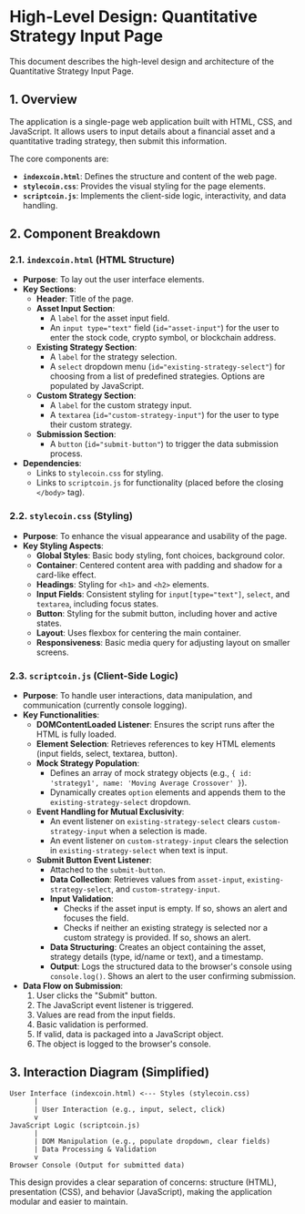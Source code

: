 # High-Level Design: Quantitative Strategy Input Page

This document describes the high-level design and architecture of the Quantitative Strategy Input Page.

## 1. Overview

The application is a single-page web application built with HTML, CSS, and JavaScript. It allows users to input details about a financial asset and a quantitative trading strategy, then submit this information.

The core components are:
- **`indexcoin.html`**: Defines the structure and content of the web page.
- **`stylecoin.css`**: Provides the visual styling for the page elements.
- **`scriptcoin.js`**: Implements the client-side logic, interactivity, and data handling.

## 2. Component Breakdown

### 2.1. `indexcoin.html` (HTML Structure)

- **Purpose**: To lay out the user interface elements.
- **Key Sections**:
    - **Header**: Title of the page.
    - **Asset Input Section**:
        - A `label` for the asset input field.
        - An `input type="text"` field (`id="asset-input"`) for the user to enter the stock code, crypto symbol, or blockchain address.
    - **Existing Strategy Section**:
        - A `label` for the strategy selection.
        - A `select` dropdown menu (`id="existing-strategy-select"`) for choosing from a list of predefined strategies. Options are populated by JavaScript.
    - **Custom Strategy Section**:
        - A `label` for the custom strategy input.
        - A `textarea` (`id="custom-strategy-input"`) for the user to type their custom strategy.
    - **Submission Section**:
        - A `button` (`id="submit-button"`) to trigger the data submission process.
- **Dependencies**:
    - Links to `stylecoin.css` for styling.
    - Links to `scriptcoin.js` for functionality (placed before the closing `</body>` tag).

### 2.2. `stylecoin.css` (Styling)

- **Purpose**: To enhance the visual appearance and usability of the page.
- **Key Styling Aspects**:
    - **Global Styles**: Basic body styling, font choices, background color.
    - **Container**: Centered content area with padding and shadow for a card-like effect.
    - **Headings**: Styling for `<h1>` and `<h2>` elements.
    - **Input Fields**: Consistent styling for `input[type="text"]`, `select`, and `textarea`, including focus states.
    - **Button**: Styling for the submit button, including hover and active states.
    - **Layout**: Uses flexbox for centering the main container.
    - **Responsiveness**: Basic media query for adjusting layout on smaller screens.

### 2.3. `scriptcoin.js` (Client-Side Logic)

- **Purpose**: To handle user interactions, data manipulation, and communication (currently console logging).
- **Key Functionalities**:
    - **DOMContentLoaded Listener**: Ensures the script runs after the HTML is fully loaded.
    - **Element Selection**: Retrieves references to key HTML elements (input fields, select, textarea, button).
    - **Mock Strategy Population**:
        - Defines an array of mock strategy objects (e.g., `{ id: 'strategy1', name: 'Moving Average Crossover' }`).
        - Dynamically creates `option` elements and appends them to the `existing-strategy-select` dropdown.
    - **Event Handling for Mutual Exclusivity**:
        - An event listener on `existing-strategy-select` clears `custom-strategy-input` when a selection is made.
        - An event listener on `custom-strategy-input` clears the selection in `existing-strategy-select` when text is input.
    - **Submit Button Event Listener**:
        - Attached to the `submit-button`.
        - **Data Collection**: Retrieves values from `asset-input`, `existing-strategy-select`, and `custom-strategy-input`.
        - **Input Validation**:
            - Checks if the asset input is empty. If so, shows an alert and focuses the field.
            - Checks if neither an existing strategy is selected nor a custom strategy is provided. If so, shows an alert.
        - **Data Structuring**: Creates an object containing the asset, strategy details (type, id/name or text), and a timestamp.
        - **Output**: Logs the structured data to the browser's console using `console.log()`. Shows an alert to the user confirming submission.
- **Data Flow on Submission**:
    1. User clicks the "Submit" button.
    2. The JavaScript event listener is triggered.
    3. Values are read from the input fields.
    4. Basic validation is performed.
    5. If valid, data is packaged into a JavaScript object.
    6. The object is logged to the browser's console.

## 3. Interaction Diagram (Simplified)

```
User Interface (indexcoin.html) <--- Styles (stylecoin.css)
      |
      | User Interaction (e.g., input, select, click)
      v
JavaScript Logic (scriptcoin.js)
      |
      | DOM Manipulation (e.g., populate dropdown, clear fields)
      | Data Processing & Validation
      v
Browser Console (Output for submitted data)
```

This design provides a clear separation of concerns: structure (HTML), presentation (CSS), and behavior (JavaScript), making the application modular and easier to maintain.
